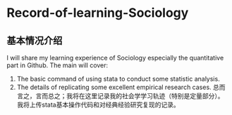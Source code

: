 # Record-of-learning-Sociology
## 基本情况介绍
I will share my learning experience of Sociology especially the quantitative part in Github. The main will cover:  
1. The basic command of using stata to conduct some statistic analysis.
2. The details of replicating some excellent empirical research cases.
   总而言之，言而总之；我将在这里记录我的社会学学习轨迹（特别是定量部分）。我将上传stata基本操作代码和对经典经验研究复现的记录。
